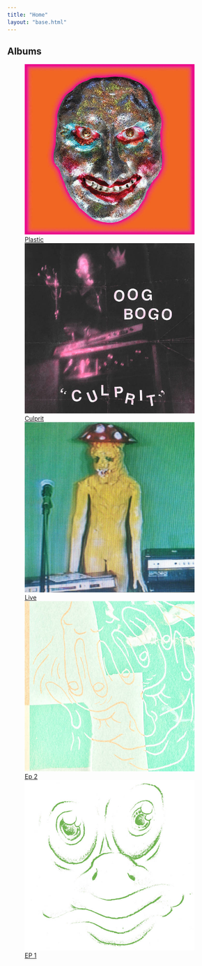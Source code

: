 ```yaml
---
title: "Home"
layout: "base.html"
---
```

<section class="main-section">
    <h1 id="albums-header">Albums</h1>
</section>
<figure class="grid-container">
    <a href="/albums/plastic/" class="album-card">
        <div class="content">
            <img src="/assets/images/plastic.jpg" alt="plastic" height="390" width="390"></img>
            <div class="card-body">
                <div class="album-title">Plastic</div>
            </div>
        </div>
    </a>
    <a href="albums/culprit" class="album-card">
        <div class="content">
            <img src="/assets/images/culprit.jpg" alt="culprit" height="390" width="390"></img>
            <div class="card-body">
                <div class="album-title">Culprit</div>
            </div>
        </div>
    </a>
    <a href="albums/live" class="album-card">
        <div class="content">
            <img src="/assets/images/live.jpg" alt="live" height="390" width="390"></img>
            <div class="card-body">
                <div class="album-title">Live</div>
            </div>
        </div>
    </a>
    <a href="/albums/ep2/" class="album-card">
        <div class="content">
            <img src="/assets/images/ep2.jpg" alt="ep2" height="390" width="390"></img>
            <div class="card-body">
                <div class="album-title">Ep 2</div>
            </div>
        </div>
    </a>
    <a href="/albums/ep1/" class="album-card">
        <div class="content">
            <img src="/assets/images/ep1.jpg" alt="ep1" height="390" width="390"></img>
            <div class="card-body">
                <div class="album-title">EP 1</div>
            </div>
        </div>
    </a>
</figure>





